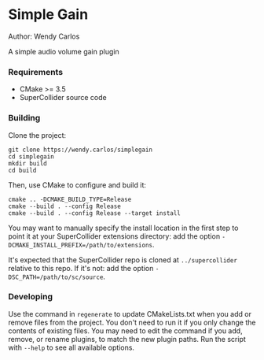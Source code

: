 # Simple Gain

Author: Wendy Carlos

A simple audio volume gain plugin

### Requirements

- CMake >= 3.5
- SuperCollider source code

### Building

Clone the project:

    git clone https://wendy.carlos/simplegain
    cd simplegain
    mkdir build
    cd build

Then, use CMake to configure and build it:

    cmake .. -DCMAKE_BUILD_TYPE=Release
    cmake --build . --config Release
    cmake --build . --config Release --target install

You may want to manually specify the install location in the first step to point it at your
SuperCollider extensions directory: add the option `-DCMAKE_INSTALL_PREFIX=/path/to/extensions`.

It's expected that the SuperCollider repo is cloned at `../supercollider` relative to this repo. If
it's not: add the option `-DSC_PATH=/path/to/sc/source`.

### Developing

Use the command in `regenerate` to update CMakeLists.txt when you add or remove files from the
project. You don't need to run it if you only change the contents of existing files. You may need to
edit the command if you add, remove, or rename plugins, to match the new plugin paths. Run the
script with `--help` to see all available options.
